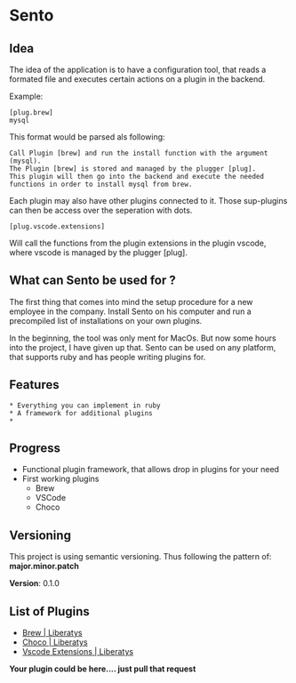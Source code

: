 # Sento

## Idea
The idea of the application is to have a configuration tool, that reads a formated file and executes certain actions on a plugin in the backend. 

Example:

    [plug.brew]
    mysql

This format would be parsed als following:

    Call Plugin [brew] and run the install function with the argument (mysql).
    The Plugin [brew] is stored and managed by the plugger [plug].
    This plugin will then go into the backend and execute the needed functions in order to install mysql from brew.

Each plugin may also have other plugins connected to it. Those sup-plugins can then be access over the seperation with dots.

    [plug.vscode.extensions]

Will call the functions from the plugin extensions in the plugin vscode, where vscode is managed by the plugger [plug].

## What can Sento be used for ? 

The first thing that comes into mind the setup procedure for a new employee in the company. 
Install Sento on his computer and run a precompiled list of installations on your own plugins.

In the beginning, the tool was only ment for MacOs. But now some hours into the project, I have given up that.
Sento can be used on any platform, that supports ruby and has people writing plugins for.

## Features

    * Everything you can implement in ruby
    * A framework for additional plugins
    * 

## Progress

* Functional plugin framework, that allows drop in plugins for your need
* First working plugins
  * Brew
  * VSCode
  * Choco

## Versioning
This project is using semantic versioning. 
Thus following the pattern of: **major.minor.patch**

**Version**: 0.1.0



## List of Plugins
* [Brew | Liberatys](Plugins/Brew.md)
* [Choco | Liberatys](Plugins/Choco.md)
* [Vscode Extensions | Liberatys](Plugins/VSCode_Extensions.md)


**Your plugin could be here.... just pull that request**

